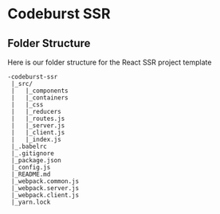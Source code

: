 # Codeburst SSR

## Folder Structure

Here is our folder structure for the React SSR project template 

```
-codeburst-ssr
 |_src/
 |   |_components
 |   |_containers
 |   |_css
 |   |_reducers
 |   |_routes.js
 |   |_server.js
 |   |_client.js
 |   |_index.js
 |_.babelrc
 |_.gitignore
 |_package.json
 |_config.js
 |_README.md
 |_webpack.common.js
 |_webpack.server.js
 |_webpack.client.js
 |_yarn.lock
 ```
